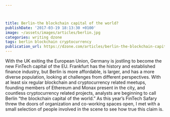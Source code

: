 ```yaml
---



title: Berlin-the blockchain capital of the world?
publishDate: '2017-03-19 18:13:30 +0100'
image: ~/assets/images/articles/berlin.jpg
categories: writing dzone
tags: berlin blockchain cryptocurrency
publication_url: https://dzone.com/articles/berlin-the-blockchain-capital-of-the-world
---
```


With the UK exiting the European Union, Germany is jostling to become the new FinTech capital of the EU. Frankfurt has the history and established finance industry, but Berlin is more affordable, is larger, and has a more diverse population, looking at challenges from different perspectives. With at least six regular blockchain and cryptocurrency related meetups, founding members of Ethereum and Monax present in the city, and countless cryptocurrency related projects, analysts are beginning to call Berlin “the blockchain capital of the world.” As this year’s FinTech Safary threw the doors of organization and co-working spaces open, I met with a small selection of people involved in the scene to see how true this claim is.
